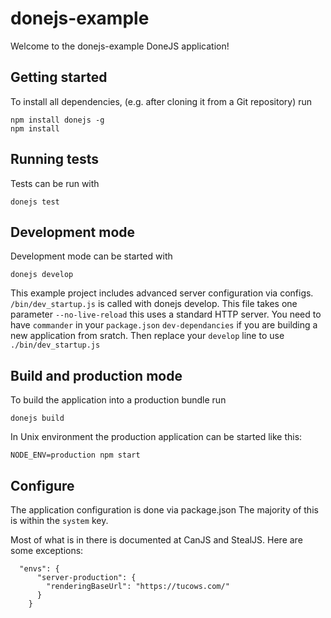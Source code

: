 # donejs-example

Welcome to the donejs-example DoneJS application!

## Getting started

To install all dependencies, (e.g. after cloning it from a Git repository) run

```
npm install donejs -g
npm install
```

## Running tests

Tests can be run with

```
donejs test
```

## Development mode

Development mode can be started with

```
donejs develop
```

This example project includes advanced server configuration via configs.
`/bin/dev_startup.js` is called with donejs develop. This file takes one parameter `--no-live-reload`
this uses a standard HTTP server.
You need to have `commander` in your `package.json` `dev-dependancies` if you are building a new application from sratch. Then replace your `develop` line to use `./bin/dev_startup.js`

## Build and production mode

To build the application into a production bundle run

```
donejs build
```

In Unix environment the production application can be started like this:

```
NODE_ENV=production npm start
```

## Configure

The application configuration is done via package.json
The majority of this is within the `system` key.

Most of what is in there is documented at CanJS and StealJS. Here are some exceptions:

```
  "envs": {
      "server-production": {
        "renderingBaseUrl": "https://tucows.com/"
      }
    }
```


